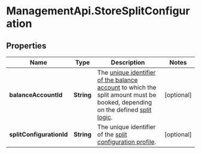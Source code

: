 # ManagementApi.StoreSplitConfiguration

## Properties

Name | Type | Description | Notes
------------ | ------------- | ------------- | -------------
**balanceAccountId** | **String** | The [unique identifier of the balance account](https://docs.adyen.com/api-explorer/#/balanceplatform/latest/get/balanceAccounts/{id}__queryParam_id) to which the split amount must be booked, depending on the defined [split logic](https://docs.adyen.com/api-explorer/Management/latest/post/merchants/_merchantId_/splitConfigurations#request-rules-splitLogic). | [optional] 
**splitConfigurationId** | **String** | The unique identifier of the [split configuration profile](https://docs.adyen.com/marketplaces-and-platforms/automatic-split-configuration/create-split-configuration/). | [optional] 


